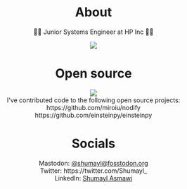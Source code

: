 <h1 align="center">About</h1>
<p align="center">
    👨‍💻 Junior Systems Engineer at HP Inc 👨‍💻<br/>
</p>
<p align="center">
    <img src="http://github-profile-summary-cards.vercel.app/api/cards/profile-details?username=mshumayl&theme=github_dark"></img>
    
</p>

<h1 align="center">Open source</h1>
<div align="center">
    <img src="http://github-profile-summary-cards.vercel.app/api/cards/most-commit-language?username=mshumayl&theme=github_dark"></img>
</div>
<div align="center">
    I've contributed code to the following open source projects:<br/>
    https://github.com/miroiu/nodify <br/>
    https://github.com/einsteinpy/einsteinpy <br/>
</div>

<h1 align="center">Socials</h1>
<p align="center">
    Mastodon: <a rel="me" href="https://fosstodon.org/@shumayl">@shumayl@fosstodon.org</a><br/>
    Twitter: https://twitter.com/Shumayl_ <br/>
    LinkedIn: <a href="https://www.linkedin.com/in/shumayl-111/">Shumayl Asmawi</a><br/>
</p>
<!---
A GitHub profile readme.
--->
